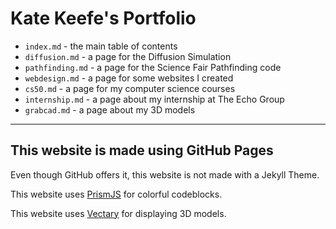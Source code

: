 # Kate Keefe's Portfolio

* `index.md` - the main table of contents
* `diffusion.md` - a page for the Diffusion Simulation
* `pathfinding.md` - a page for the Science Fair Pathfinding code
* `webdesign.md` - a page for some websites I created
* `cs50.md` - a page for my computer science courses
* `internship.md` - a page about my internship at The Echo Group
* `grabcad.md` - a page about my 3D models

---

## This website is made using GitHub Pages

Even though GitHub offers it, this website is not made with a Jekyll Theme. 

This website uses [PrismJS](https://prismjs.com/) for colorful codeblocks.

This website uses [Vectary](https://www.vectary.com/) for displaying 3D models.
